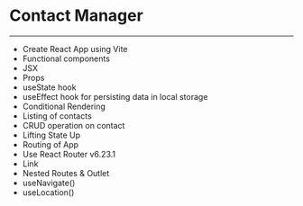 # Contact Manager

---

- Create React App using Vite
- Functional components
- JSX
- Props
- useState hook
- useEffect hook for persisting data in local storage
- Conditional Rendering
- Listing of contacts
- CRUD operation on contact
- Lifting State Up
- Routing of App
- Use React Router v6.23.1
- Link
- Nested Routes & Outlet
- useNavigate()
- useLocation()

